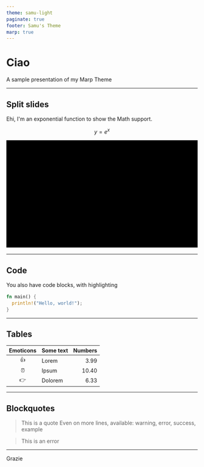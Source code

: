 ```yaml
---
theme: samu-light
paginate: true
footer: Samu's Theme
marp: true
---
```


# Ciao

A sample presentation of my Marp Theme

---

## Split slides

<div class="row">

<div class="col-50">

Ehi, I'm an exponential function to show the Math support.

$$
y = e^x
$$

</div>

<div class="col-50">

![](ExponentialFunctionGraph.gif)

</div>

</div>

---

## Code

You also have code blocks, with highlighting

```rust
fn main() {
  println!("Hello, world!");
}
```

---

## Tables

| Emoticons | Some text | Numbers |
| :-------: | --------- | ------: |
|    👍     | Lorem     |    3.99 |
|     ⏰     | Ipsum     |   10.40 |
|    👉     | Dolorem   |    6.33 |

---

## Blockquotes

> This is a quote
> Even on more lines, available: warning, error, success, example

<div class="error"> </div>

> This is an error

---

<div class="big-text center">

Grazie

</div>
